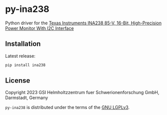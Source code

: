# py-ina238

Python driver for the
[Texas Instruments INA238 85-V, 16-Bit, High-Precision Power Monitor With I2C Interface](https://www.ti.com/product/INA238)

## Installation

Latest release:

```bash
pip install ina238
```

## License

Copyright 2023 GSI Helmholtzzentrum fuer Schwerionenforschung GmbH, Darmstadt, Germany

`py-ina238` is distributed under the terms of the
[GNU LGPLv3](https://choosealicense.com/licenses/lgpl-3.0).
